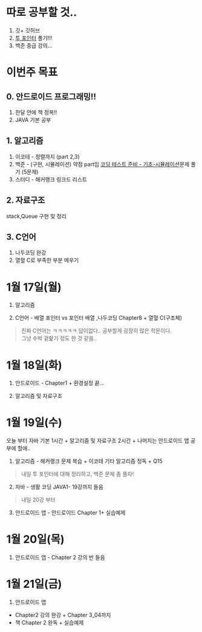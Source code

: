 # 따로 공부할 것..
1. 깃+ 깃허브  
2. [투 포인터](https://www.acmicpc.net/step/59) 풀기!!!  
3. 백준 중급 강의...

# 이번주 목표

## 0. 안드로이드 프로그래밍!!
1. 한달 안에 책 정복!!  
2. JAVA 기본 공부

## 1. 알고리즘  
1. 이코테 - 정렬까지 (part 2,3)
2. 백준 - (구현, 시뮬레이션) 약점 part임 [코딩 테스트 준비 - 기초-시뮬레이션](https://www.acmicpc.net/workbook/view/93805)문제 풀기 (5문제)  
3. 스터디 - 해커랭크 링크드 리스트


## 2. 자료구조  
stack,Queue 구현 및 정리  

## 3. C언어  
1. 나두코딩 완강  
2. 열혈 C로 부족한 부분 메우기

# 1월 17일(월)

1. 알고리즘  

2. C언어 - 배열 포인터 vs 포인터 배열 ,나두코딩 Chapter8 + 열혈 C(구조체)  
> 진짜 C언어는 ㅋㅋㅋㅋㅋ 답이없다.. 공부할게 굉장히 많은 학문이다.  
> 그냥 수박 겉핥기 정도 한 것 같음..

# 1월 18일(화)

1. 안드로이드 - Chapter1 + 환경설정 끝...  

2. 알고리즘 및 자료구조  

# 1월 19일(수)
오늘 부터 자바 기본 1시간 + 알고리즘 및 자료구조 2시간 + 나머지는 안드로이드 앱 공부에 할애..  

1. 알고리즘 - 해커랭크 문제 복습 + 이코테 기타 알고리즘 정독 + Q15
> 내일 투 포인터에 대해 정리하고, 백준 문제 좀 풀자!

2. 자바 - 생활 코딩 JAVA1- 19강까지 들음  
> 내일 20강 부터

3. 안드로이드 앱 - 안드로이드 Chapter 1+ 실습예제

# 1월 20일(목)
1. 안드로이드 앱 - Chapter 2 강의 반 들음

# 1월 21일(금)
1. 안드로이드 앱  
- Chapter2 강의 완강 + Chapter 3_04까지
- 책 Chapter 2 완독 + 실습예제

